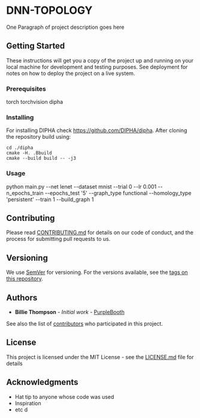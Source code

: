 # DNN-TOPOLOGY

One Paragraph of project description goes here

## Getting Started

These instructions will get you a copy of the project up and running on your local machine for development and testing purposes. See deployment for notes on how to deploy the project on a live system.

### Prerequisites

torch
torchvision
dipha


### Installing

For installing DIPHA check https://github.com/DIPHA/dipha. After cloning the repository build using:

```
cd ./dipha
cmake -H. .Bbuild
cmake --build build -- -j3	
```

### Usage
python main.py --net lenet --dataset mnist --trial 0 --lr 0.001  --n_epochs_train  --epochs_test '5' --graph_type functional --homology_type 'persistent' --train 1 --build_graph 1


## Contributing

Please read [CONTRIBUTING.md](https://gist.github.com/PurpleBooth/b24679402957c63ec426) for details on our code of conduct, and the process for submitting pull requests to us.

## Versioning

We use [SemVer](http://semver.org/) for versioning. For the versions available, see the [tags on this repository](https://github.com/your/project/tags).

## Authors

* **Billie Thompson** - *Initial work* - [PurpleBooth](https://github.com/PurpleBooth)

See also the list of [contributors](https://github.com/your/project/contributors) who participated in this project.

## License

This project is licensed under the MIT License - see the [LICENSE.md](LICENSE.md) file for details

## Acknowledgments

* Hat tip to anyone whose code was used
* Inspiration
* etc
d